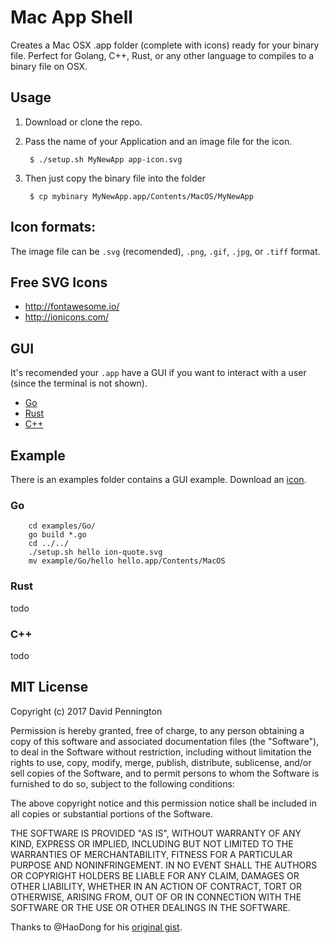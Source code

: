 # Mac App Shell

Creates a Mac OSX .app folder (complete with icons) ready for your binary file. Perfect for Golang, C++, Rust, or any other language to compiles to a binary file on OSX.

## Usage

1. Download or clone the repo.

2. Pass the name of your Application and an image file for the icon.

		$ ./setup.sh MyNewApp app-icon.svg

3. Then just copy the binary file into the folder

		$ cp mybinary MyNewApp.app/Contents/MacOS/MyNewApp

## Icon formats:

The image file can be `.svg` (recomended), `.png`, `.gif`, `.jpg`, or `.tiff` format.

## Free SVG Icons

- http://fontawesome.io/
- http://ionicons.com/

## GUI

It's recomended your `.app` have a GUI if you want to interact with a user (since the terminal is not shown).

- [Go](http://awesome-go.com/#gui)
- [Rust](https://github.com/kud1ing/awesome-rust#gui)
- [C++](https://github.com/fffaraz/awesome-cpp#gui)

## Example

There is an examples folder contains a GUI example. Download an [icon](http://ionicons.com/#quote).

### Go

		cd examples/Go/
		go build *.go
		cd ../../
		./setup.sh hello ion-quote.svg
		mv example/Go/hello hello.app/Contents/MacOS

### Rust

todo

### C++

todo

## MIT License

Copyright (c) 2017 David Pennington

Permission is hereby granted, free of charge, to any person obtaining a copy
of this software and associated documentation files (the "Software"), to deal
in the Software without restriction, including without limitation the rights
to use, copy, modify, merge, publish, distribute, sublicense, and/or sell
copies of the Software, and to permit persons to whom the Software is
furnished to do so, subject to the following conditions:

The above copyright notice and this permission notice shall be included in all
copies or substantial portions of the Software.

THE SOFTWARE IS PROVIDED "AS IS", WITHOUT WARRANTY OF ANY KIND, EXPRESS OR
IMPLIED, INCLUDING BUT NOT LIMITED TO THE WARRANTIES OF MERCHANTABILITY,
FITNESS FOR A PARTICULAR PURPOSE AND NONINFRINGEMENT. IN NO EVENT SHALL THE
AUTHORS OR COPYRIGHT HOLDERS BE LIABLE FOR ANY CLAIM, DAMAGES OR OTHER
LIABILITY, WHETHER IN AN ACTION OF CONTRACT, TORT OR OTHERWISE, ARISING FROM,
OUT OF OR IN CONNECTION WITH THE SOFTWARE OR THE USE OR OTHER DEALINGS IN THE
SOFTWARE.

Thanks to @HaoDong for his [original gist](https://gist.github.com/haodong/4aebdc102bdfbff5ec36).